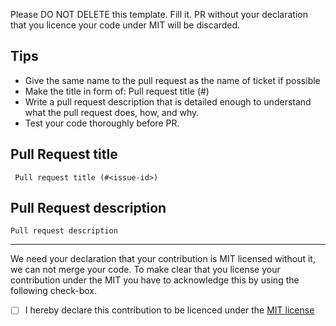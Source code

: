 Please DO NOT DELETE this template. Fill it. PR without your declaration that you licence your code under MIT will 
be discarded. 

Tips
----------------

 * Give the same name to the pull request as the name of ticket if possible
 * Make the title in form of: Pull request title (#<issue-id>)
 * Write a pull request description that is detailed enough to understand what the pull request does, how, and why.
 * Test your code thoroughly before PR.

Pull Request title
-------------------

     Pull request title (#<issue-id>)

Pull Request description
-------------------------

    Pull request description

----

We need your declaration that your contribution is MIT licensed without it, we can not merge your code.
To make clear that you license your contribution under the MIT you have to acknowledge this by using the following check-box.

 - [ ] I hereby declare this contribution to be licenced under the [MIT license](https://opensource.org/licenses/MIT)
